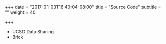 +++
date = "2017-01-03T16:40:04-08:00"
title = "Source Code"
subtitle = ""
weight = 40

+++

* UCSD Data Sharing
* Brick 

